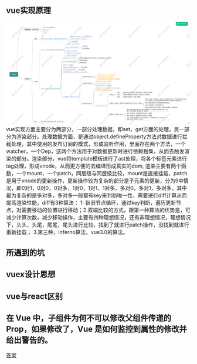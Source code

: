 ## vue实现原理
![image](../assets/mvvm.png)
vue实现方面主要分为两部分，一部分处理数据，即set，get方面的处理，另一部分为渲染部分。处理数据方面，是通过object.defineProperty方法对数据进行拦截处理，其中使用的发布订阅的模式，形成监听作用，里面存在两个方法，一个watcher，一个Dep，这两个方法用于对数据更新时进行依赖搜集，从而去触发渲染的部分。渲染部分，vue将template模板进行了ast处理，将各个标签元素进行tag处理，形成vnode，从而更方便的去编译形成真实的dom, 渲染主要有两个函数，一个mount，一个patch，同层级与同层级比较，mount是直接挂载，patch是用于vnode的更新操作，更新操作较为复杂的部分是子元素的更新，分为9中情况，即0对1，0对0，0对多，1对0，1对1，1对多，多对0，多对1，多对多，其中最为复杂的是多对多，多对多一般都有key来判断唯一性，需要进行diff计算从而提高渲染性能，diff有3种算法： 1: 新旧节点循环，通过key判断，遍历更新节点，对需要移动的位置进行移动；2.双端比较的方式，跟第一种算法的优势是，可减少计算次数，减少移动操作，主要有四种理想情况，还有非理想情况，理想情况下，头头，头尾，尾尾，尾头进行比较，找到了就进行patch操作，没找到就进行重新挂载； 3.第三种，inferno算法，vue3.0的算法。

## 所遇到的坑

## vuex设计思想

## vue与react区别

## 在 Vue 中，子组件为何不可以修改父组件传递的 Prop，如果修改了，Vue 是如何监控到属性的修改并给出警告的。
[答案](https://github.com/Advanced-Frontend/Daily-Interview-Question/issues/60)
